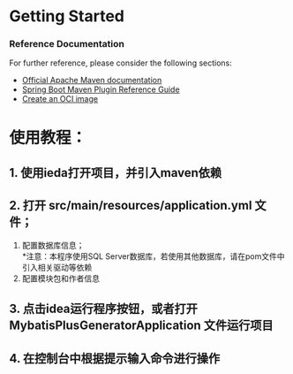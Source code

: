# Getting Started

### Reference Documentation
For further reference, please consider the following sections:

* [Official Apache Maven documentation](https://maven.apache.org/guides/index.html)
* [Spring Boot Maven Plugin Reference Guide](https://docs.spring.io/spring-boot/docs/2.3.3.RELEASE/maven-plugin/reference/html/)
* [Create an OCI image](https://docs.spring.io/spring-boot/docs/2.3.3.RELEASE/maven-plugin/reference/html/#build-image)

# 使用教程：
## 1. 使用ieda打开项目，并引入maven依赖
## 2. 打开 src/main/resources/application.yml 文件；
   1. 配置数据库信息；
        <br>*注意：本程序使用SQL Server数据库，若使用其他数据库，请在pom文件中引入相关驱动等依赖
   2. 配置模块包和作者信息
## 3. 点击idea运行程序按钮，或者打开 MybatisPlusGeneratorApplication 文件运行项目
## 4. 在控制台中根据提示输入命令进行操作
